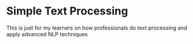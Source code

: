 # Simple Text Processing
This is just for my learners on how professionals do text processing and apply advanced NLP techniques
